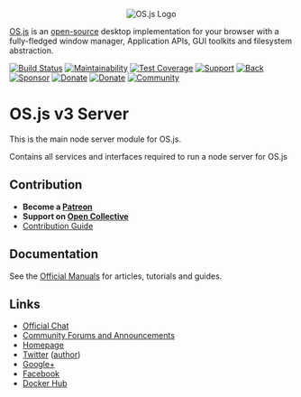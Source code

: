 <p align="center">
  <img alt="OS.js Logo" src="https://raw.githubusercontent.com/os-js/gfx/master/logo-big.png" />
</p>

[OS.js](https://www.os-js.org/) is an [open-source](https://raw.githubusercontent.com/os-js/OS.js/master/LICENSE) desktop implementation for your browser with a fully-fledged window manager, Application APIs, GUI toolkits and filesystem abstraction.

[![Build Status](https://travis-ci.org/os-js/osjs-server.svg?branch=master)](https://travis-ci.org/os-js/osjs-server)
[![Maintainability](https://api.codeclimate.com/v1/badges/074b81c78fd887a7def5/maintainability)](https://codeclimate.com/github/os-js/osjs-client/maintainability)
[![Test Coverage](https://api.codeclimate.com/v1/badges/074b81c78fd887a7def5/test_coverage)](https://codeclimate.com/github/os-js/osjs-client/test_coverage)
[![Support](https://img.shields.io/badge/patreon-support-orange.svg)](https://www.patreon.com/user?u=2978551&ty=h&u=2978551)
[![Back](https://opencollective.com/osjs/tiers/backer/badge.svg?label=backer&color=brightgreen)](https://opencollective.com/osjs)
[![Sponsor](https://opencollective.com/osjs/tiers/sponsor/badge.svg?label=sponsor&color=brightgreen)](https://opencollective.com/osjs)
[![Donate](https://img.shields.io/badge/liberapay-donate-yellowgreen.svg)](https://liberapay.com/os-js/)
[![Donate](https://img.shields.io/badge/paypal-donate-yellow.svg)](https://paypal.me/andersevenrud)
[![Community](https://img.shields.io/badge/join-community-green.svg)](https://community.os-js.org/)

# OS.js v3 Server

This is the main node server module for OS.js.

Contains all services and interfaces required to run a node server for OS.js

## Contribution

* **Become a [Patreon](https://www.patreon.com/user?u=2978551&ty=h&u=2978551)**
* **Support on [Open Collective](https://opencollective.com/osjs)**
* [Contribution Guide](https://github.com/os-js/OS.js/blob/v3/CONTRIBUTING.md)

## Documentation

See the [Official Manuals](https://manual.os-js.org/v3/) for articles, tutorials and guides.

## Links

* [Official Chat](https://gitter.im/os-js/OS.js)
* [Community Forums and Announcements](https://community.os-js.org/)
* [Homepage](https://os-js.org/)
* [Twitter](https://twitter.com/osjsorg) ([author](https://twitter.com/andersevenrud))
* [Google+](https://plus.google.com/b/113399210633478618934/113399210633478618934)
* [Facebook](https://www.facebook.com/os.js.org)
* [Docker Hub](https://hub.docker.com/u/osjs/)
